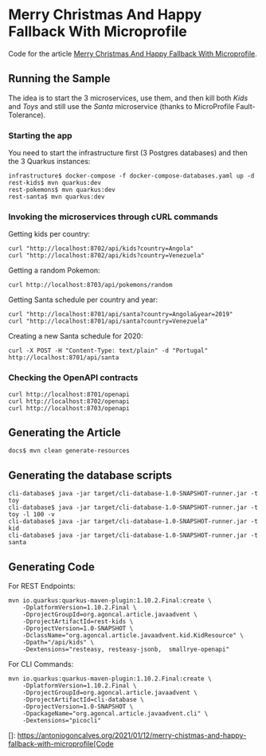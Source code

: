 # Merry Christmas And Happy Fallback With Microprofile

Code for the article [Merry Christmas And Happy Fallback With Microprofile](https://antoniogoncalves.org/2021/01/12/merry-chistmas-and-happy-fallback-with-microprofile).

## Running the Sample

The idea is to start the 3 microservices, use them, and then kill both _Kids_ and _Toys_ and still use the _Santa_ microservice (thanks to MicroProfile Fault-Tolerance).

### Starting the app 

You need to start the infrastructure first (3 Postgres databases) and then the 3 Quarkus instances:

```
infrastructure$ docker-compose -f docker-compose-databases.yaml up -d
rest-kids$ mvn quarkus:dev
rest-pokemons$ mvn quarkus:dev
rest-santa$ mvn quarkus:dev
```

### Invoking the microservices through cURL commands

Getting kids per country:

```
curl "http://localhost:8702/api/kids?country=Angola"
curl "http://localhost:8702/api/kids?country=Venezuela"
```

Getting a random Pokemon:

```
curl http://localhost:8703/api/pokemons/random
```

Getting Santa schedule per country and year:

```
curl "http://localhost:8701/api/santa?country=Angola&year=2019"
curl "http://localhost:8701/api/santa?country=Venezuela"
```

Creating a new Santa schedule for 2020:

``` 
curl -X POST -H "Content-Type: text/plain" -d "Portugal" http://localhost:8701/api/santa
```

### Checking the OpenAPI contracts

``` 
curl http://localhost:8701/openapi
curl http://localhost:8702/openapi
curl http://localhost:8703/openapi
```

## Generating the Article

```
docs$ mvn clean generate-resources
```

## Generating the database scripts

```
cli-database$ java -jar target/cli-database-1.0-SNAPSHOT-runner.jar -t toy
cli-database$ java -jar target/cli-database-1.0-SNAPSHOT-runner.jar -t toy -l 100 -v
cli-database$ java -jar target/cli-database-1.0-SNAPSHOT-runner.jar -t kid
cli-database$ java -jar target/cli-database-1.0-SNAPSHOT-runner.jar -t santa
```


## Generating Code

For REST Endpoints:

```
mvn io.quarkus:quarkus-maven-plugin:1.10.2.Final:create \
    -DplatformVersion=1.10.2.Final \
    -DprojectGroupId=org.agoncal.article.javaadvent \
    -DprojectArtifactId=rest-kids \
    -DprojectVersion=1.0-SNAPSHOT \
    -DclassName="org.agoncal.article.javaadvent.kid.KidResource" \
    -Dpath="/api/kids" \
    -Dextensions="resteasy, resteasy-jsonb,  smallrye-openapi"
```

For CLI Commands:

```
mvn io.quarkus:quarkus-maven-plugin:1.10.2.Final:create \
    -DplatformVersion=1.10.2.Final \
    -DprojectGroupId=org.agoncal.article.javaadvent \
    -DprojectArtifactId=cli-database \
    -DprojectVersion=1.0-SNAPSHOT \
    -DpackageName="org.agoncal.article.javaadvent.cli" \
    -Dextensions="picocli"
```

[]: https://antoniogoncalves.org/2021/01/12/merry-chistmas-and-happy-fallback-with-microprofile[Code
